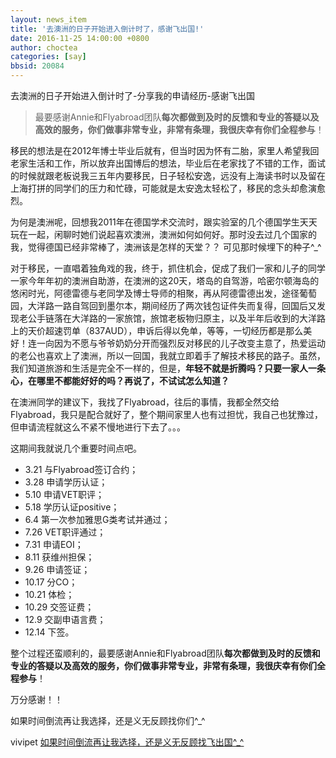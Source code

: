 ```yaml
---
layout: news_item
title: '去澳洲的日子开始进入倒计时了，感谢飞出国!'
date: 2016-11-25 14:00:00 +0800
author: choctea
categories: [say]
bbsid: 20084
---
```


去澳洲的日子开始进入倒计时了-分享我的申请经历-感谢飞出国

> 最要感谢Annie和Flyabroad团队**每次都做到及时的反馈和专业的答疑以及高效的服务，你们做事非常专业，非常有条理，我很庆幸有你们全程参与**！

移民的想法是在2012年博士毕业后就有，但当时因为怀有二胎，家里人希望我回老家生活和工作，所以放弃出国博后的想法，毕业后在老家找了不错的工作，面试的时候就跟老板说我三五年内要移民，日子轻松安逸，远没有上海读书时以及留在上海打拼的同学们的压力和忙碌，可能就是太安逸太轻松了，移民的念头却愈演愈烈。

为何是澳洲呢，回想我2011年在德国学术交流时，跟实验室的几个德国学生天天玩在一起，闲聊时她们说起喜欢澳洲，澳洲如何如何好。那时没去过几个国家的我，觉得德国已经非常棒了，澳洲该是怎样的天堂？？ 可见那时候埋下的种子^_^

对于移民，一直唱着独角戏的我，终于，抓住机会，促成了我们一家和儿子的同学一家今年年初的澳洲自助游，在澳洲的这20天，塔岛的自驾游，哈密尔顿海岛的悠闲时光，阿德雷德与老同学及博士导师的相聚，再从阿德雷德出发，途径葡萄园，大洋路一路自驾回到墨尔本，期间经历了两次钱包证件失而复得，回国后又发现老公手链落在大洋路的一家旅馆，旅馆老板物归原主，以及半年后收到的大洋路上的天价超速罚单（837AUD），申诉后得以免单，等等，一切经历都是那么美好！连一向因为不愿与爷爷奶奶分开而强烈反对移民的儿子改变主意了，热爱运动的老公也喜欢上了澳洲，所以一回国，我就立即着手了解技术移民的路子。虽然，我们知道旅游和生活是完全不一样的，但是，**年轻不就是折腾吗？只要一家人一条心，在哪里不都能好好的吗？再说了，不试试怎么知道？**

在澳洲同学的建议下，我找了Flyabroad，往后的事情，我都全然交给 Flyabroad，我只是配合就好了，整个期间家里人也有过担忧，我自己也犹豫过，但申请流程就这么不紧不慢地进行下去了。。。

这期间我就说几个重要时间点吧。

- 3.21 与Flyabroad签订合约；
- 3.28 申请学历认证；
- 5.10 申请VET职评；
- 5.18 学历认证positive；
- 6.4 第一次参加雅思G类考试并通过；
- 7.26 VET职评通过；
- 7.31 申请EOI；
- 8.11 获维州担保；
- 9.26 申请签证；
- 10.17 分CO；
- 10.21 体检；
- 10.29 交签证费；
- 12.9 交副申语言费；
- 12.14 下签。

整个过程还蛮顺利的，最要感谢Annie和Flyabroad团队**每次都做到及时的反馈和专业的答疑以及高效的服务，你们做事非常专业，非常有条理，我很庆幸有你们全程参与**！

万分感谢！！

如果时间倒流再让我选择，还是义无反顾找你们^_^

vivipet [如果时间倒流再让我选择，还是义无反顾找飞出国^_^](http://bbs.fcgvisa.com/t/topic/20417 "去澳洲的日子开始进入倒计时了-分享我的申请经历-感谢飞出国")